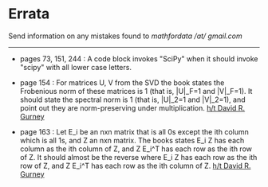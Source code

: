 # Errata

Send information on any mistakes found to *mathfordata /at/ gmail.com*

---

* pages 73, 151, 244 : A code block invokes "SciPy" when it should invoke "scipy" with all lower case letters.  

* page 154 : For matrices U, V from the SVD the book states the Frobenious norm of these matrices is 1 (that is, |U|_F=1 and |V|_F=1).  It should state the spectral norm is 1 (that is, |U|_2=1 and |V|_2=1), and point out they are norm-preserving under multiplication.  [h/t David R. Gurney](https://www.maa.org/press/maa-reviews/mathematical-foundations-for-data-analysis)

* page 163 : Let E_i be an nxn matrix that is all 0s except the ith column which is all 1s, and Z an nxn matrix.  The books states E_i Z has each column as the ith column of Z, and Z E_i^T has each row as the ith row of Z.  It should almost be the reverse where E_i Z has each row as the ith row of Z, and Z E_i^T has each row as the ith column of Z.   [h/t David R. Gurney](https://www.maa.org/press/maa-reviews/mathematical-foundations-for-data-analysis)
